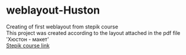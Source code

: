# weblayout-Huston
Creating of first weblayout from stepik course
<br>This project was created according to the layout attached in the pdf file 'Хюстон - макет'
<br><a href = 'https://stepik.org/course/38218/syllabus'>Stepik course link</a>
